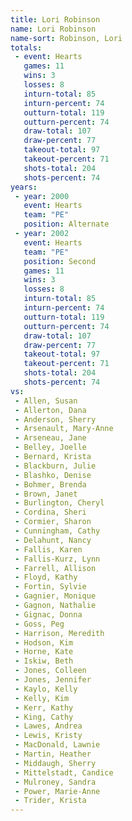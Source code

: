 ```yaml
---
title: Lori Robinson
name: Lori Robinson
name-sort: Robinson, Lori
totals:
 - event: Hearts
   games: 11
   wins: 3
   losses: 8
   inturn-total: 85
   inturn-percent: 74
   outturn-total: 119
   outturn-percent: 74
   draw-total: 107
   draw-percent: 77
   takeout-total: 97
   takeout-percent: 71
   shots-total: 204
   shots-percent: 74
years:
 - year: 2000
   event: Hearts
   team: "PE"
   position: Alternate
 - year: 2002
   event: Hearts
   team: "PE"
   position: Second
   games: 11
   wins: 3
   losses: 8
   inturn-total: 85
   inturn-percent: 74
   outturn-total: 119
   outturn-percent: 74
   draw-total: 107
   draw-percent: 77
   takeout-total: 97
   takeout-percent: 71
   shots-total: 204
   shots-percent: 74
vs:
 - Allen, Susan
 - Allerton, Dana
 - Anderson, Sherry
 - Arsenault, Mary-Anne
 - Arseneau, Jane
 - Belley, Joelle
 - Bernard, Krista
 - Blackburn, Julie
 - Blashko, Denise
 - Bohmer, Brenda
 - Brown, Janet
 - Burlington, Cheryl
 - Cordina, Sheri
 - Cormier, Sharon
 - Cunningham, Cathy
 - Delahunt, Nancy
 - Fallis, Karen
 - Fallis-Kurz, Lynn
 - Farrell, Allison
 - Floyd, Kathy
 - Fortin, Sylvie
 - Gagnier, Monique
 - Gagnon, Nathalie
 - Gignac, Donna
 - Goss, Peg
 - Harrison, Meredith
 - Hodson, Kim
 - Horne, Kate
 - Iskiw, Beth
 - Jones, Colleen
 - Jones, Jennifer
 - Kaylo, Kelly
 - Kelly, Kim
 - Kerr, Kathy
 - King, Cathy
 - Lawes, Andrea
 - Lewis, Kristy
 - MacDonald, Lawnie
 - Martin, Heather
 - Middaugh, Sherry
 - Mittelstadt, Candice
 - Mulroney, Sandra
 - Power, Marie-Anne
 - Trider, Krista
---
```

